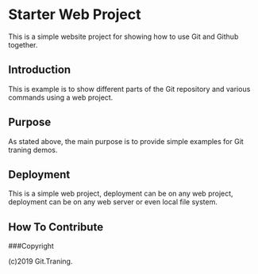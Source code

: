 # Starter Web Project

This is a simple website project for showing how to use Git and Github together.

## Introduction

This is example is to show different parts of the Git repository and various commands using a web project.

## Purpose

As stated above, the main purpose is to provide simple examples for Git traning demos.

## Deployment

This is a simple web project, deployment can be on any web project, deployment can be on any web server or even local file system.

## How To Contribute

###Copyright

(c)2019 Git.Traning.